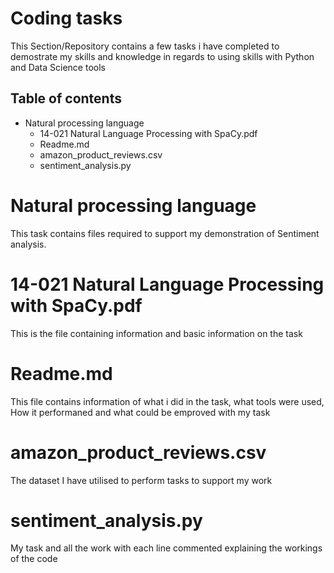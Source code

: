 # Coding tasks

This Section/Repository contains a few tasks i have completed to demostrate my skills and knowledge in regards to using skills with Python and Data Science tools

## Table of contents
- Natural processing language
  - 14-021 Natural Language Processing with SpaCy.pdf
  - Readme.md
  - amazon_product_reviews.csv
  - sentiment_analysis.py

 # Natural processing language
  This task contains files required to support my demonstration of Sentiment analysis.

 # 14-021 Natural Language Processing with SpaCy.pdf
  This is the file containing information and basic information on the task
  
 # Readme.md
  This file contains information of what i did in the task, what tools were used, How it performaned and what could be emproved with my task

 # amazon_product_reviews.csv
 The dataset I have utilised to perform tasks to support my work
 
 # sentiment_analysis.py
 My task and all the work with each line commented explaining the workings of the code
  
